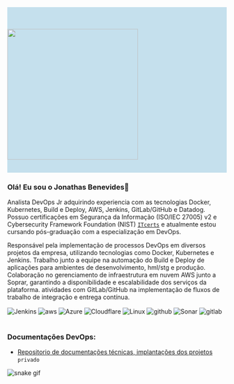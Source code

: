<div class="container">
<div class="row">
<div class="col-6" style=" background-color:#C5E0ED;"><img src="https://www.psicologiaviva.com.br/assets/img/logo/psicologiaviva_fundo_claro.png" style="width:300px; padding-top:50px; padding-bottom:30px;"></div>
<div class="col-6" style=" background-color:#C5E0ED;">
</div>

### Olá! Eu sou o Jonathas Benevides👋
  
 Analista DevOps Jr adquirindo experiencia com as tecnologias Docker, Kubernetes, Build e Deploy, AWS, Jenkins, GitLab/GitHub e Datadog. Possuo certificações em Segurança da Informação (ISO/IEC 27005) v2 e Cybersecurity Framework Foundation (NIST) [``ITcerts``](https://www.credential.net/profile/jonathasdesouzabenevides327141/wallet)  e atualmente estou cursando pós-graduação com a especialização em DevOps. 

Responsável pela implementação de processos DevOps em diversos projetos da empresa, utilizando tecnologias como Docker, Kubernetes e Jenkins.
Trabalho junto a equipe na automação do Build e Deploy de aplicações para ambientes de desenvolvimento, hml/stg e produção.
Colaboração no gerenciamento de infraestrutura em nuvem AWS junto a Soprar, garantindo a disponibilidade e escalabilidade dos serviços da plataforma.
atividades com GitLab/GitHub na implementação de fluxos de trabalho de integração e entrega contínua.
  
<div style="display: inline_block">
  
  <img align="center" alt="Jenkins" src="https://img.shields.io/badge/Jenkins-D24939?style=for-the-badge&logo=Jenkins&logoColor=white" />
  <img align="center" alt="aws" src="https://img.shields.io/badge/Amazon_AWS-FF9900?style=for-the-badge&logo=amazonaws&logoColor=white" />
  <img align="center" alt="Azure" src="https://img.shields.io/badge/Azure_DevOps-0078D7?style=for-the-badge&logo=azure-devops&logoColor=white" />
  <img align="center" alt="Cloudflare" src="https://img.shields.io/badge/Cloudflare-F38020?style=for-the-badge&logo=Cloudflare&logoColor=white" />
  <img align="center" alt="Linux" src="https://img.shields.io/badge/Linux-FCC624?style=for-the-badge&logo=linux&logoColor=black" />
  <img align="center" alt="github" src="https://img.shields.io/badge/GitHub-100000?style=for-the-badge&logo=github&logoColor=white" />
  <img align="center" alt="Sonar" src="https://img.shields.io/badge/Sonar%20cloud-F3702A?style=for-the-badge&logo=sonarcloud&logoColor=white" />
  <img align="center" alt="gitlab" src="https://img.shields.io/badge/GitLab-330F63?style=for-the-badge&logo=gitlab&logoColor=white" />
  
</div><br/>
   
### Documentações DevOps:
  
* [Repositorio de documentações técnicas, implantações dos projetos](https://github.com/conexasaude/pv-documentar-devops/wiki) ``privado``
  
![snake gif](https://github.com/pv-jonathasbenevides/pv-jonathasbenevides/blob/output/github-contribution-grid-snake.svg)

  
  
